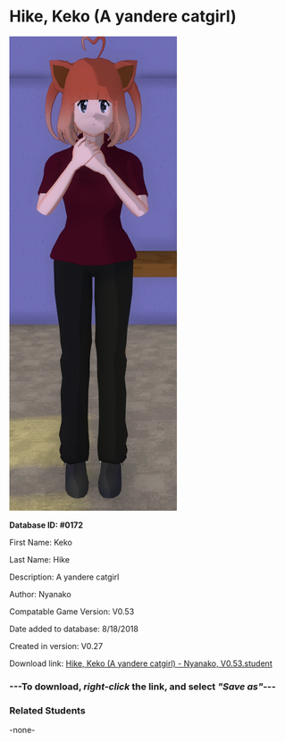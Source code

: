 # Hike, Keko (A yandere catgirl)

<img src="../../Files/Images/Hike, Keko (A yandere catgirl).png" title="Hike, Keko (A yandere catgirl) - Nyanako, V0.53">

**Database ID: #0172**

First Name: Keko

Last Name: Hike

Description: A yandere catgirl

Author: Nyanako

Compatable Game Version: V0.53

Date added to database: 8/18/2018

Created in version: V0.27

Download link: <a href="https://raw.githubusercontent.com/Arbiter1223/Daigaku-Gurashi-Custom-Students/master/Files/Student%20Files/Hike%2C%20Keko%20(A%20yandere%20catgirl)%20-%20Nyanako%2C%20V0.53.student">Hike, Keko (A yandere catgirl) - Nyanako, V0.53.student</a>

### ---**To download, _right-click_ the link, and select _"Save as"_**---

### Related Students

-none-
